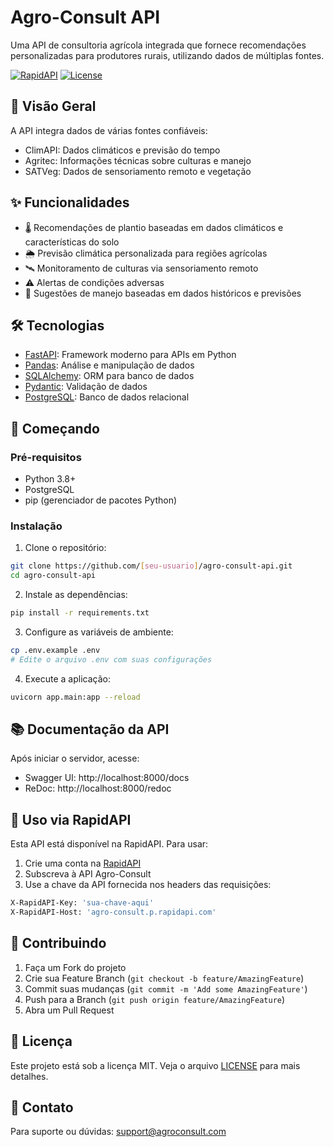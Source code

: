 # Agro-Consult API

Uma API de consultoria agrícola integrada que fornece recomendações personalizadas para produtores rurais, utilizando dados de múltiplas fontes.

[![RapidAPI](https://img.shields.io/badge/RapidAPI-Live-blue)](https://rapidapi.com/marketplace)
[![License](https://img.shields.io/badge/license-MIT-green.svg)](LICENSE)

## 🌾 Visão Geral

A API integra dados de várias fontes confiáveis:
- ClimAPI: Dados climáticos e previsão do tempo
- Agritec: Informações técnicas sobre culturas e manejo
- SATVeg: Dados de sensoriamento remoto e vegetação

## ✨ Funcionalidades

- 🌡️ Recomendações de plantio baseadas em dados climáticos e características do solo
- 🌦️ Previsão climática personalizada para regiões agrícolas
- 🛰️ Monitoramento de culturas via sensoriamento remoto
- ⚠️ Alertas de condições adversas
- 🌱 Sugestões de manejo baseadas em dados históricos e previsões

## 🛠️ Tecnologias

- [FastAPI](https://fastapi.tiangolo.com/): Framework moderno para APIs em Python
- [Pandas](https://pandas.pydata.org/): Análise e manipulação de dados
- [SQLAlchemy](https://www.sqlalchemy.org/): ORM para banco de dados
- [Pydantic](https://pydantic-docs.helpmanual.io/): Validação de dados
- [PostgreSQL](https://www.postgresql.org/): Banco de dados relacional

## 🚀 Começando

### Pré-requisitos

- Python 3.8+
- PostgreSQL
- pip (gerenciador de pacotes Python)

### Instalação

1. Clone o repositório:
```bash
git clone https://github.com/[seu-usuario]/agro-consult-api.git
cd agro-consult-api
```

2. Instale as dependências:
```bash
pip install -r requirements.txt
```

3. Configure as variáveis de ambiente:
```bash
cp .env.example .env
# Edite o arquivo .env com suas configurações
```

4. Execute a aplicação:
```bash
uvicorn app.main:app --reload
```

## 📚 Documentação da API

Após iniciar o servidor, acesse:
- Swagger UI: http://localhost:8000/docs
- ReDoc: http://localhost:8000/redoc

## 🔑 Uso via RapidAPI

Esta API está disponível na RapidAPI. Para usar:

1. Crie uma conta na [RapidAPI](https://rapidapi.com)
2. Subscreva à API Agro-Consult
3. Use a chave da API fornecida nos headers das requisições:
```bash
X-RapidAPI-Key: 'sua-chave-aqui'
X-RapidAPI-Host: 'agro-consult.p.rapidapi.com'
```

## 🤝 Contribuindo

1. Faça um Fork do projeto
2. Crie sua Feature Branch (`git checkout -b feature/AmazingFeature`)
3. Commit suas mudanças (`git commit -m 'Add some AmazingFeature'`)
4. Push para a Branch (`git push origin feature/AmazingFeature`)
5. Abra um Pull Request

## 📝 Licença

Este projeto está sob a licença MIT. Veja o arquivo [LICENSE](LICENSE) para mais detalhes.

## 📧 Contato

Para suporte ou dúvidas: support@agroconsult.com
